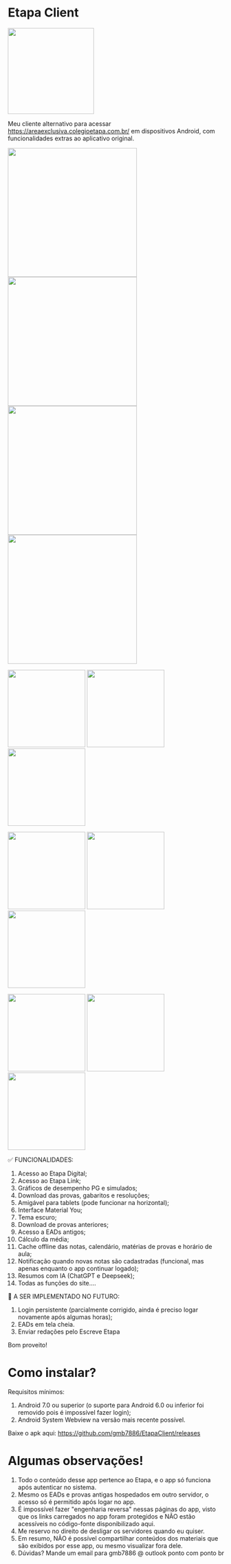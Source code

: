 # Etapa Client #

<img src="https://github.com/gmb7886/EtapaClient/blob/main/app/src/main/ic_launcher-playstore.png" width="200"/> 

Meu cliente alternativo para acessar https://areaexclusiva.colegioetapa.com.br/ em dispositivos Android, com funcionalidades extras ao aplicativo original.

<img src="https://github.com/gmb7886/EtapaClient/blob/main/app/imagens/tablet_1.png" width="300"/> <img src="https://github.com/gmb7886/EtapaClient/blob/main/app/imagens/tablet_2.png" width="300"/> 
<img src="https://github.com/gmb7886/EtapaClient/blob/main/app/imagens/tablet_3.png" width="300"/> <img src="https://github.com/gmb7886/EtapaClient/blob/main/app/imagens/tablet_4.png" width="300"/>

<img src="https://github.com/gmb7886/EtapaClient/blob/main/app/imagens/phone_1.jpg" width="180"/> <img src="https://github.com/gmb7886/EtapaClient/blob/main/app/imagens/phone_2.jpg" width="180"/> 
<img src="https://github.com/gmb7886/EtapaClient/blob/main/app/imagens/phone_3.jpg" width="180"/> 

<img src="https://github.com/gmb7886/EtapaClient/blob/main/app/imagens/phone_4.jpg" width="180"/> <img src="https://github.com/gmb7886/EtapaClient/blob/main/app/imagens/phone_5.jpg" width="180"/> <img src="https://github.com/gmb7886/EtapaClient/blob/main/app/imagens/phone_7.jpg" width="180"/> 

<img src="https://github.com/gmb7886/EtapaClient/blob/main/app/imagens/phone_8.jpg" width="180"/> <img src="https://github.com/gmb7886/EtapaClient/blob/main/app/imagens/phone_9.jpg" width="180"/> 
<img src="https://github.com/gmb7886/EtapaClient/blob/main/app/imagens/phone_10.jpg" width="180"/>

✅ FUNCIONALIDADES:
  1. Acesso ao Etapa Digital;
  2. Acesso ao Etapa Link;
  3. Gráficos de desempenho PG e simulados;
  4. Download das provas, gabaritos e resoluções;
  5. Amigável para tablets (pode funcionar na horizontal);
  6. Interface Material You;
  7. Tema escuro;
  8. Download de provas anteriores;
  9. Acesso a EADs antigos;
  10. Cálculo da média;
  11. Cache offline das notas, calendário, matérias de provas e horário de aula;
  12. Notificação quando novas notas são cadastradas (funcional, mas apenas enquanto o app continuar logado);
  13. Resumos com IA (ChatGPT e Deepseek);
  14. Todas as funções do site....

🚫 A SER IMPLEMENTADO NO FUTURO:
  1. Login persistente (parcialmente corrigido, ainda é preciso logar novamente após algumas horas);
  2. EADs em tela cheia.
  3. Enviar redações pelo Escreve Etapa

Bom proveito!

# Como instalar? #
Requisitos mínimos:
  1. Android 7.0 ou superior (o suporte para Android 6.0 ou inferior foi removido pois é impossível fazer login);
  2. Android System Webview na versão mais recente possível.

Baixe o apk aqui: https://github.com/gmb7886/EtapaClient/releases

# Algumas observações! #

1. Todo o conteúdo desse app pertence ao Etapa, e o app só funciona após autenticar no sistema.
2. Mesmo os EADs e provas antigas hospedados em outro servidor, o acesso só é permitido após logar no app.
3. É impossível fazer "engenharia reversa" nessas páginas do app, visto que os links carregados no app foram protegidos e NÃO estão acessíveis no código-fonte disponibilizado aqui.
4. Me reservo no direito de desligar os servidores quando eu quiser.
5. Em resumo, NÃO é possível compartilhar conteúdos dos materiais que são exibidos por esse app, ou mesmo visualizar fora dele.
6. Dúvidas? Mande um email para gmb7886 @ outlook ponto com ponto br
